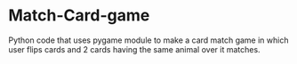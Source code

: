 # Match-Card-game
Python code that uses pygame module to make a card match game in which user flips cards and 2 cards having the same animal over it matches.
